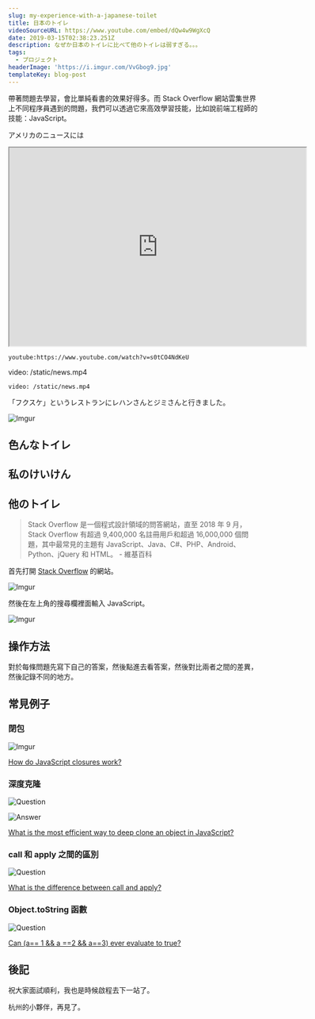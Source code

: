```yaml
---
slug: my-experience-with-a-japanese-toilet
title: 日本のトイレ
videoSourceURL: https://www.youtube.com/embed/dQw4w9WgXcQ
date: 2019-03-15T02:38:23.251Z
description: なぜか日本のトイレに比べて他のトイレは弱すぎる。。。
tags:
  - プロジェクト
headerImage: 'https://i.imgur.com/VvGbog9.jpg'
templateKey: blog-post
---
```

帶著問題去學習，會比單純看書的效果好得多。而 Stack Overflow 網站雲集世界上不同程序員遇到的問題，我們可以透過它來高效學習技能，比如說前端工程師的技能：JavaScript。

アメリカのニュースには

<iframe src="https://www.youtube.com/watch?v=s0tCO4NdKeU" width="600" height="400"></iframe>

`youtube:https://www.youtube.com/watch?v=s0tCO4NdKeU` 

video: /static/news.mp4

`video: /static/news.mp4`

「フクスケ」というレストランにレハンさんとジミさんと行きました。

![Imgur](https://i.imgur.com/KCcxv1t.jpg)

## 色んなトイレ

## 私のけいけん

## 他のトイレ

> Stack Overflow 是一個程式設計領域的問答網站，直至 2018 年 9 月，Stack Overflow 有超過 9,400,000 名註冊用戶和超過 16,000,000 個問題，其中最常見的主題有 JavaScript、Java、C#、PHP、Android、Python、jQuery 和 HTML。 - 維基百科

首先打開 [Stack Overflow](https://stackoverflow.com/) 的網站。

![Imgur](https://i.imgur.com/HmQgFw0.png)

然後在左上角的搜尋欄裡面輸入 JavaScript。

![Imgur](https://i.imgur.com/UuOBZ96.png)

## 操作方法

對於每條問題先寫下自己的答案，然後點進去看答案，然後對比兩者之間的差異，然後記錄不同的地方。

## 常見例子

### 閉包

![Imgur](https://i.imgur.com/FeCXyhd.jpg)

[How do JavaScript closures work?](https://stackoverflow.com/questions/111102/how-do-javascript-closures-work#)

### 深度克隆

![Question](https://i.imgur.com/iaHkBWo.jpg)

![Answer](https://i.imgur.com/259FhdV.jpg)

[What is the most efficient way to deep clone an object in JavaScript?](https://stackoverflow.com/questions/122102/what-is-the-most-efficient-way-to-deep-clone-an-object-in-javascript)

### call 和 apply 之間的區別

![Question](https://i.imgur.com/01s1CAg.jpg)

[What is the difference between call and apply?](https://stackoverflow.com/questions/1986896/what-is-the-difference-between-call-and-apply)

### Object.toString 函數

![Question](https://i.imgur.com/TMZfz9A.jpg)

[Can (a== 1 && a ==2 && a==3) ever evaluate to true?](https://stackoverflow.com/questions/48270127/can-a-1-a-2-a-3-ever-evaluate-to-true)

## 後記

祝大家面試順利，我也是時候啟程去下一站了。

杭州的小夥伴，再見了。
